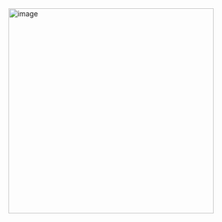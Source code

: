 <img width="405" alt="image" src="https://github.com/marcoalonso/NetworkMonitorSwiftUI/assets/49013250/d666e2b7-8be9-445f-a81b-347006ef4a97">
